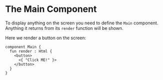 # The Main Component

To display anything on the screen you need to define the `Main` component. Anything it returns from its `render` function will be shown.

Here we render a button on the screen:

```text
component Main {
  fun render : Html {
    <button>
      <{ "Click ME!" }>
    </button>
  }
}
```

